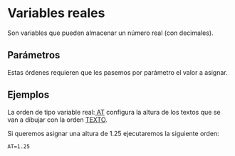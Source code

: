 # Variables reales

Son variables que pueden almacenar un número real \(con decimales\).

## Parámetros

Estas órdenes requieren que les pasemos por parámetro el valor a asignar.

## Ejemplos

La orden de tipo variable real:[ AT](../../ventana-de-dibujo/variables/a/at.md) configura la altura de los textos que se van a dibujar con la orden [TEXTO](../../ventana-de-dibujo/ordenes/t/texto.md).

Si queremos asignar una altura de 1.25 ejecutaremos la siguiente orden:

```text
AT=1.25
```

